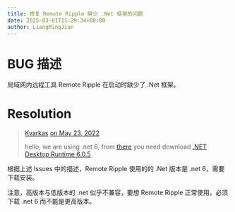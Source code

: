 ```yaml
---
title: 修复 Remote Ripple 缺少 .Net 框架的问题
date: 2025-03-01T11:29:34+08:00
author: LiangMingJian
---
```


# BUG 描述

局域网内远程工具 Remote Ripple 在启动时缺少了 .Net 框架。

# Resolution

> [Kvarkas](https://github.com/Kvarkas) [on May 23, 2022](https://github.com/mRemoteNG/mRemoteNG/issues/2229#issuecomment-1134226562)
> 
> hello, we are using .net 6, from [there](https://dotnet.microsoft.com/en-us/download/dotnet/6.0) you need download [.NET Desktop Runtime 6.0.5](https://dotnet.microsoft.com/en-us/download/dotnet/thank-you/runtime-desktop-6.0.5-windows-x64-installer)

根据上述 Issues 中的描述，Remote Ripple 使用的的 .Net 版本是 .net 6，需要下载安装。

注意，高版本与低版本的 .net 似乎不兼容，要想 Remote Ripple 正常使用，必须下载 .net 6 而不能是更高版本。
